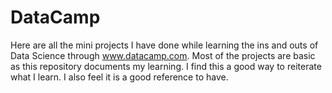 # DataCamp
Here are all the mini projects I have done while learning the ins and outs of Data Science through www.datacamp.com. Most of the projects are basic as this repository documents my learning. I find this a good way to reiterate what I learn. I also feel it is a good reference to have.
